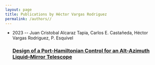 ```yaml
---
layout: page
title: Publications by Héctor Vargas Rodriguez
permalink: /authors//
---
```


<ul class="post-list">
<li><span class='post-meta'>2023 -- Juan Cristobal Alcaraz Tapia, Carlos E. Castañeda, Héctor Vargas Rodriguez, P. Esquivel</span><h3><a class='post-link' href='../../design-of-a-port-hamiltonian-control-for-an-alt-azimuth-liquid-mirror-telescope'>Design of a Port-Hamiltonian Control for an Alt-Azimuth Liquid–Mirror Telescope</a></h3></li>

</ul>
